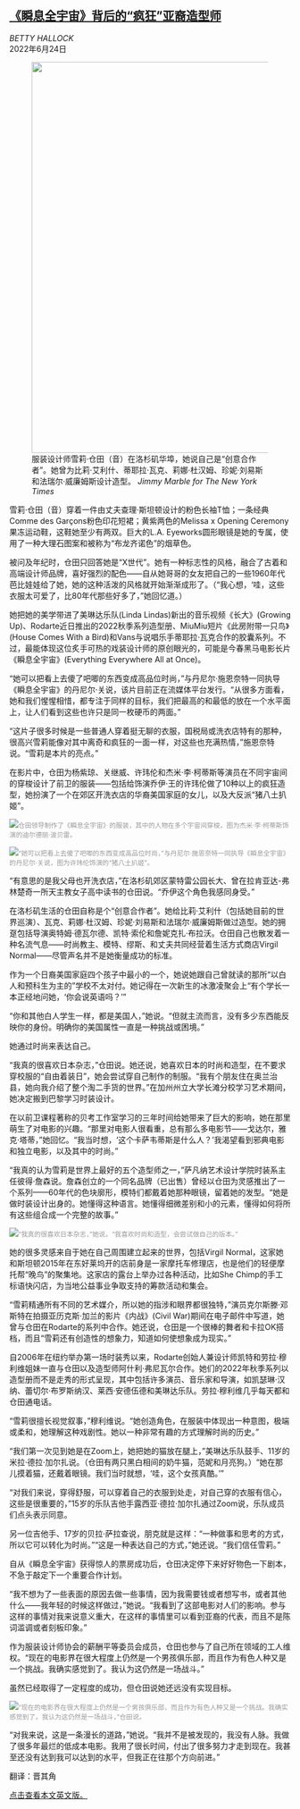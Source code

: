 <!--1656054422000-->
[《瞬息全宇宙》背后的“疯狂”亚裔造型师](https://cn.nytimes.com/style/20220624/eeaao-shirley-kurata-costumes/)
------

<address>BETTY HALLOCK</address><time pudate="2022-06-24 02:42:07" datetime="2022-06-24 02:42:07">2022年6月24日</time><figure><img src="https://images.weserv.nl/?url=static01.nyt.com/images/2022/06/12/fashion/07shirley-kurata1/07shirley-kurata1-master1050.jpg" width="1050" height="700"><figcaption>服装设计师雪莉·仓田（音）在洛杉矶华埠，她说自己是“创意合作者”。她曾为比莉·艾利什、蒂耶拉·瓦克、莉娜·杜汉姆、珍妮·刘易斯和法瑞尔·威廉姆斯设计造型。 <cite>Jimmy Marble for The New York Times</cite></figcaption></figure><section><p>雪莉·仓田（音）穿着一件由丈夫查理·斯坦顿设计的粉色长袖T恤；一条经典Comme des Garçons粉色印花短裙；黄紫两色的Melissa x Opening Ceremony果冻运动鞋，这鞋她至少有两双。巨大的L.A. Eyeworks圆形眼镜是她的专属，使用了一种大理石图案和被称为“布龙齐诺色”的烟草色。</p><p>被问及年纪时，仓田只回答她是“X世代”。她有一种标志性的风格，融合了古着和高端设计师品牌，喜好强烈的配色——自从她哥哥的女友把自己的一些1960年代芭比娃娃给了她，她的这种活泼的风格就开始渐渐成形了。（“我心想，‘哇，这些衣服太可爱了，比80年代那些好多了，”她回忆道。）</p><p>她把她的美学带进了美琳达乐队(Linda Lindas)新出的音乐视频《长大》(Growing Up)、Rodarte近日推出的2022秋季系列造型册、MiuMiu短片《此房附带一只鸟》(House Comes With a Bird)和Vans与说唱乐手蒂耶拉·瓦克合作的胶囊系列。不过，最能体现这位炙手可热的戏装设计师的原创眼光的，可能是今春黑马电影长片《瞬息全宇宙》(Everything Everywhere All at Once)。</p><p>“她可以把看上去傻了吧唧的东西变成高品位时尚，”与丹尼尔·施恩奈特一同执导《瞬息全宇宙》的丹尼尔·关说，该片目前正在流媒体平台发行。“从很多方面看，她和我们惺惺相惜，都专注于同样的目标，我们把最高的和最低的放在一个水平面上，让人们看到这些也许只是同一枚硬币的两面。”</p><p>“这片子很多时候是一些普通人穿着挺无聊的衣服，国税局或洗衣店特有的那种，很高兴雪莉能像对其中离奇和疯狂的一面一样，对这些也充满热情，”施恩奈特说。“雪莉是本片的亮点。”</p><p>在影片中，仓田为杨紫琼、关继威、许玮伦和杰米·李·柯蒂斯等演员在不同宇宙间的穿梭设计了前卫的服装——包括给饰演乔伊·王的许玮伦做了10种以上的疯狂造型，她扮演了一个在郊区开洗衣店的华裔美国家庭的女儿，以及大反派“猪八土扒姬”。</p><p><img src="https://images.weserv.nl/?url=static01.nyt.com/images/2022/06/12/fashion/07shirley-kurata5/07shirley-kurata5-master1050.jpg"><small style="color: #999;">仓田领导制作了《瞬息全宇宙》的服装，其中的人物在多个宇宙间穿梭，图为杰米·李·柯蒂斯饰演的迪尔德丽·波贝雷。</small></p><p><img src="https://images.weserv.nl/?url=static01.nyt.com/images/2022/06/12/fashion/07SHIRLEY-KURATA6/07SHIRLEY-KURATA6-master1050.jpg"><small style="color: #999;">“她可以把看上去傻了吧唧的东西变成高品位时尚，”与丹尼尔·施恩奈特一同执导《瞬息全宇宙》的丹尼尔·关说，图为许玮伦饰演的“猪八土扒姬”。</small></p><p>“有意思的是我父母也开洗衣店，”在洛杉矶郊区蒙特雷公园长大、曾在拉肯亚达-弗林楚奇一所天主教女子高中读书的仓田说。“乔伊这个角色我感同身受。”</p><p>在洛杉矶生活的仓田自称是个“创意合作者”。她给比莉·艾利什（包括她目前的世界巡演）、瓦克、莉娜·杜汉姆、珍妮·刘易斯和法瑞尔·威廉姆斯做过造型。她的拥趸包括导演奥特姆·德瓦尔德、凯特·索伦和詹妮克扎·布拉沃。仓田自己也散发着一种名流气息——时尚教主、模特、缪斯、和丈夫共同经营着生活方式商店Virgil Normal——尽管声名并不是她衡量成功的标准。</p><p>作为一个日裔美国家庭四个孩子中最小的一个，她说她跟自己曾就读的那所“以白人和预科生为主的”学校不太对付。她记得在一次新生的冰激凌聚会上“有个学长一本正经地问她，‘你会说英语吗？’”</p><p>“你和其他白人学生一样，都是美国人，”她说。“但就主流而言，没有多少东西能反映你的身份。明确你的美国属性一直是一种挑战或困境。”</p><p>她通过时尚来表达自己。</p><p>“我真的很喜欢日本杂志，”仓田说。她还说，她喜欢日本的时尚和造型，在不要求穿校服的“自由着装日”，她会尝试穿自己制作的制服。“我有个朋友住在奥兰治县，她向我介绍了整个淘二手货的世界。”在加州州立大学长滩分校学习艺术期间，她决定搬到巴黎学习时装设计。</p><p>在以前卫课程著称的贝考工作室学习的三年时间给她带来了巨大的影响，她在那里萌生了对电影的兴趣。“那里对电影人很看重，总有那么多电影节——戈达尔，雅克·塔蒂，”她回忆。“我当时想，‘这个卡萨韦蒂斯是什么人？’我渴望看到邪典电影和独立电影，以及其中的时尚。”</p><p>“我真的认为雪莉是世界上最好的五个造型师之一，”萨凡纳艺术设计学院时装系主任彼得·詹森说。詹森创立的一个同名品牌（已出售）曾经以仓田为灵感推出了一个系列——60年代的色块廓形，模特们都戴着她那种眼镜，留着她的发型。“她是做时装设计出身的。她懂得这种语言。她懂得细微差别和小的元素，懂得如何将所有这些组合成一个完整的故事。”</p><p><img src="https://images.weserv.nl/?url=static01.nyt.com/images/2022/06/12/fashion/07shirley-kurata2/merlin_206981445_1a505f19-a81f-47de-b664-711c3412b9fd-master1050.jpg"><small style="color: #999;">“我真的很喜欢日本杂志，”她说。“我喜欢时尚和造型，会尝试做自己的版本。”</small></p><p>她的很多灵感来自于她在自己周围建立起来的世界，包括Virgil Normal，这家她和斯坦顿2015年在东好莱坞开的店前身是一家摩托车修理店，也是他们的轻便摩托帮“晚鸟”的聚集地。这家店的露台上举办过各种活动，比如She Chimp的手工标语快闪店，为当地公益事业争取支持的筹款活动和集会。</p><p>“雪莉精通所有不同的艺术媒介，所以她的指涉和眼界都很独特，”演员克尔斯滕·邓斯特在拍摄亚历克斯·加兰的影片《内战》(Civil War)期间在电子邮件中写道，她曾与仓田在Rodarte的系列中合作。她还说，仓田是一个很棒的舞者和卡拉OK搭档，而且“雪莉还有创造性的想象力，知道如何使想象成为现实。”</p><p>自2006年在纽约举办第一场时装秀以来，Rodarte创始人兼设计师凯特和劳拉·穆利维姐妹一直与仓田以及造型师阿什利·弗尼瓦尔合作。她们的2022年秋季系列以造型册而不是走秀的形式呈现，其中包括许多演员、音乐家和导演，如凯瑟琳·汉纳、蕾切尔·布罗斯纳汉、莱西·安德伍德和美琳达乐队。劳拉·穆利维几乎每天都和仓田通电话。</p><p>“雪莉很擅长视觉叙事，”穆利维说。“她创造角色，在服装中体现出一种意图，极端或柔和，她理解这种戏剧性。她以一种非常有趣的方式理解时尚的历史。”</p><p>“我们第一次见到她是在Zoom上，她把她的猫放在腿上，”美琳达乐队鼓手、11岁的米拉·德拉·加尔扎说。（仓田有两只黑白相间的奶牛猫，范妮和月亮狗。）“她在那儿摸着猫，还戴着眼镜。我们当时就想，‘哇，这个女孩真酷。’”</p><p>“对我们来说，穿得舒服，可以穿着自己的衣服到处走，对自己穿的衣服有信心，这些是很重要的，”15岁的乐队吉他手露西亚·德拉·加尔扎通过Zoom说，乐队成员们点头表示同意。</p><p>另一位吉他手、17岁的贝拉·萨拉查说，朋克就是这样：“一种做事和思考的方式，所以它可以转化为时尚。”“这是一种表达自己的方式，”她还说。“我们信任雪莉。”</p><p>自从《瞬息全宇宙》获得惊人的票房成功后，仓田决定停下来好好物色一下剧本，不急于敲定下一个重要合作计划。</p><p>“我不想为了一些表面的原因去做一些事情，因为我需要钱或者想写书，或者其他什么——我年轻的时候这样做过，”她说。“我看到了这部电影对人们的影响。参与这样的事情对我来说意义重大，在这样的事情里可以看到亚裔的代表，而且不是陈词滥调或者刻板印象。”</p><p>作为服装设计师协会的薪酬平等委员会成员，仓田也参与了自己所在领域的工人维权。“现在的电影界在很大程度上仍然是一个男孩俱乐部，而且作为有色人种又是一个挑战。我确实感觉到了。我认为这仍然是一场战斗。”</p><p>虽然已经取得了一定程度的成功，但仓田说她还远没有实现目标。</p><p><img src="https://images.weserv.nl/?url=static01.nyt.com/images/2022/06/12/fashion/07shirley-kurata3/07shirley-kurata3-master1050.jpg"><small style="color: #999;">“现在的电影界在很大程度上仍然是一个男孩俱乐部，而且作为有色人种又是一个挑战。我确实感觉到了。我认为这仍然是一场战斗，”仓田说。</small></p><p>“对我来说，这是一条漫长的道路，”她说。“我并不是被发现的，我没有人脉。我做了很多年最烂的低成本电影。我用了很长时间，付出了很多努力才走到现在。我甚至还没有达到我可以达到的水平，但我正在往那个方向前进。”</p></section><footer><p>翻译：晋其角</p><p><a rel="nofollow" target="_blank" href="https://www.nytimes.com/2022/06/07/style/eeaao-shirley-kurata-costumes.html">点击查看本文英文版。</a></p></footer>
